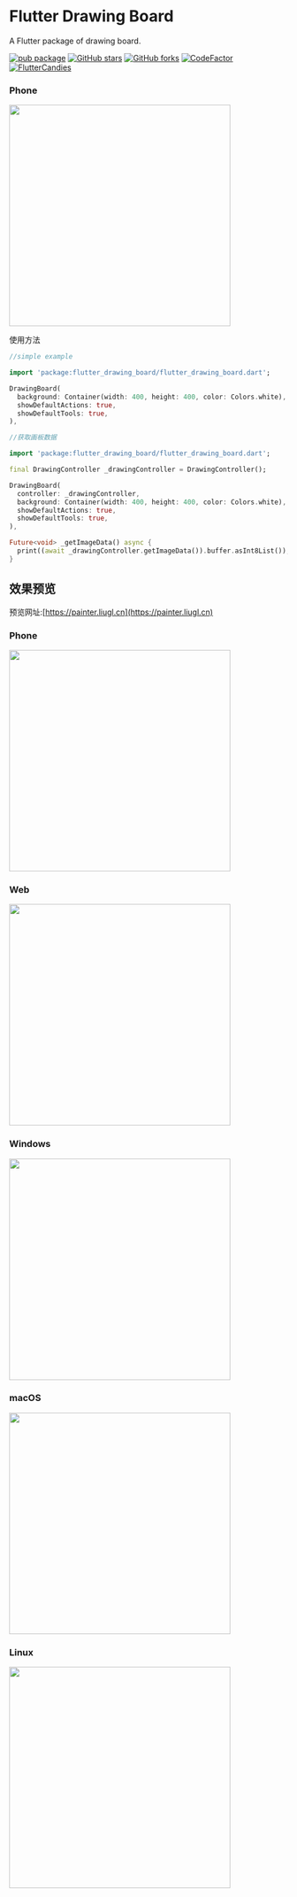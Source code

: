 # Flutter Drawing Board

A Flutter package of drawing board.

[![pub package](https://img.shields.io/pub/v/flutter_drawing_board?logo=dart&label=stable&style=flat-square)](https://pub.dev/packages/flutter_drawing_board)
[![GitHub stars](https://img.shields.io/github/stars/fluttercandies/flutter_drawing_board?logo=github&style=flat-square)](https://github.com/fluttercandies/flutter_drawing_board/stargazers)
[![GitHub forks](https://img.shields.io/github/forks/fluttercandies/flutter_drawing_board?logo=github&style=flat-square)](https://github.com/fluttercandies/flutter_drawing_board/network/members)
[![CodeFactor](https://img.shields.io/codefactor/grade/github/fluttercandies/flutter_drawing_board?logo=codefactor&logoColor=%23ffffff&style=flat-square)](https://www.codefactor.io/repository/github/fluttercandies/flutter_drawing_board)
<a target="_blank" href="https://jq.qq.com/?_wv=1027&k=5bcc0gy"><img border="0" src="https://pub.idqqimg.com/wpa/images/group.png" alt="FlutterCandies" title="FlutterCandies"></a>

### Phone
<img src="https://raw.githubusercontent.com/xSILENCEx/flutter_drawing_board/master/preview/an.gif" height=400>

使用方法
```dart
//simple example

import 'package:flutter_drawing_board/flutter_drawing_board.dart';

DrawingBoard(
  background: Container(width: 400, height: 400, color: Colors.white),
  showDefaultActions: true,
  showDefaultTools: true,
),
```

```dart
//获取画板数据

import 'package:flutter_drawing_board/flutter_drawing_board.dart';

final DrawingController _drawingController = DrawingController();

DrawingBoard(
  controller: _drawingController,
  background: Container(width: 400, height: 400, color: Colors.white),
  showDefaultActions: true,
  showDefaultTools: true,
),

Future<void> _getImageData() async {
  print((await _drawingController.getImageData()).buffer.asInt8List());
}
```

## 效果预览

预览网址:[https://painter.liugl.cn](https://painter.liugl.cn)

### Phone
<img src="https://raw.githubusercontent.com/xSILENCEx/flutter_drawing_board/master/preview/phone.jpg" height=400>

### Web
<img src="https://raw.githubusercontent.com/xSILENCEx/flutter_drawing_board/master/preview/web.png" height=400>

### Windows
<img src="https://raw.githubusercontent.com/xSILENCEx/flutter_drawing_board/master/preview/win.png" height=400>

### macOS
<img src="https://raw.githubusercontent.com/xSILENCEx/flutter_drawing_board/master/preview/mac.png" height=400>

### Linux
<img src="https://raw.githubusercontent.com/xSILENCEx/flutter_drawing_board/master/preview/linux.png" height=400>
